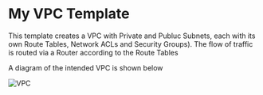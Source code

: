 # My VPC Template
This template creates a VPC with Private and Publuc Subnets, each with its own Route Tables, Network ACLs and Security Groups).
The flow of traffic is routed via a Router according to the Route Tables

A diagram of the intended VPC is shown below

![VPC](/Images/AWS_VPC.png?raw=true "My VPC")
